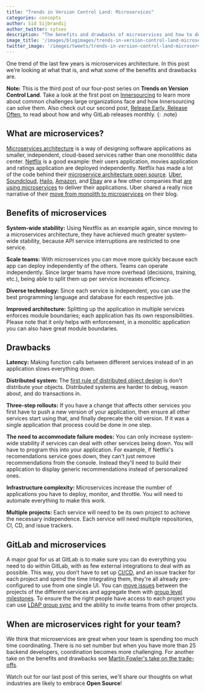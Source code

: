 ```yaml
---
title: "Trends in Version Control Land: Microservices"
categories: concepts
author: Sid Sijbrandij
author_twitter: sytses
description: "The benefits and drawbacks of microservices and how to decide if it is right for your team."
image_title: '/images/blogimages/trends-in-version-control-land-microservices-cover.jpg'
twitter_image: '/images/tweets/trends-in-version-control-land-microservices.png'
---
```


One trend of the last few years is microservices architecture. In this post we’re
looking at what that is, and what some of the benefits and drawbacks are.

**Note:** This is the third post of our four-post series on **Trends on Version Control Land**. Take a look at the first post on [Innersourcing][post-1] to learn more about common challenges large organizations face and how Innersourcing can solve them. Also check out our second post, [Release Early, Release Often][post-2], to read about how and why GitLab releases monthly.
{: .note}

<!-- more -->

## What are microservices?

[Microservices architecture][micro-arch] is a way of designing software applications as smaller, independent,
cloud-based services rather than one monolithic data center. [Netflix][netflix-micro] is a good example: their
users application, movies application and ratings application are deployed independently.
Netflix has made a lot of the code behind their [microservice architecture open source][netflix-oss]. [Uber][uber-eng], [Soundcloud][soundcloud-micro], [Hailo][hailo-micro], [Amazon][amazon-micro], and [Ebay][ebay-micro]
are a few other companies that [are using microservices][companies-micro] to deliver their applications. Uber shared
a really nice narrative of their [move from monolith to microservices][uber-blog] on their blog.

## Benefits of microservices

**System-wide stability:** Using Nextflix as an example again, since moving to a microservices architecture, they have achieved much greater system-wide stability,
because API service interruptions are restricted to one service.

**Scale teams:** With microservices you can move more quickly because each app can
deploy independently of the others. Teams can operate independently. Since larger teams have more overhead (decisions, training, etc.), being able to split them up per service increases efficiency.

**Diverse technology:** Since each service is independent, you can use the best programming language and database for each respective job.

**Improved architecture:** Splitting up the application in multiple services enforces module boundaries; each application has its own responsibilities. Please note that it only helps with enforcement, in a monolitic application you can also have great module boundaries.

## Drawbacks

**Latency:** Making function calls between different services instead of in an application slows everything down.

**Distributed system:** The [first rule of distributed object design](http://martinfowler.com/bliki/FirstLaw.html) is don't distribute your objects. Distributed systems are harder to debug, reason about, and do transactions in.

**Three-step rollouts:** If you have a change that affects other services you first have to push a new version of your application, then ensure all other services start using that, and finally deprecate the old version. If it was a single application that process could be done in one step.

**The need to accommodate failure modes:** You can only increase system-wide stability if services can deal with other services being down. You will have to program this into your application. For example, if Netflix's recomendations service goes down, they can't just remove recommendations from the console. Instead they'll need to build their application to display generic recommendations instead of personalized ones.

**Infrastructure complexity:** Microservices increase the number of applications you have to deploy, monitor, and throttle. You will need to automate everything to make this work.

**Multiple projects:** Each service will need to be its own project to achieve the necessary independence. Each service will need multiple repositories, CI, CD, and issue trackers.

## GitLab and microservices

A major goal for us at GitLab is to make sure you can do everything you need to do within GitLab, with as few external integrations to deal
with as possible. This way, you don’t have to set up [CI/CD](https://about.gitlab.com/features/gitlab-ci/), and an issue tracker for each project and spend the time integrating them, they're all already pre-configured to use from one single UI.
You can [move issues](https://about.gitlab.com/2016/04/20/feature-highlight-move-issues/) between the projects of the different services and aggregate them with [group level milestones](http://docs.gitlab.com/ee/workflow/milestones.html).
To ensure the the right people have access to each project you can use [LDAP group sync](https://about.gitlab.com/2014/07/10/feature-highlight-ldap-sync/) and the ability to invite teams from other projects.

## When are microservices right for your team?

We think that microservices are great when your team is spending too much time coordinating.
There is no set number but when you have more than 25 backend developers, coordination becomes more challenging.
For another take on the benefits and drawbacks see [Martin Fowler's take on the trade-offs](http://martinfowler.com/articles/microservice-trade-offs.html).

Watch out for our last post of this series,  we'll share our thoughts on what industries are likely to embrace **Open Source**!

<!-- identifiers -->

[post-1]: https://about.gitlab.com/2016/07/07/trends-version-control-innersourcing/
[post-2]: https://about.gitlab.com/2016/07/21/release-early-release-often/

[amazon-micro]: http://thenewstack.io/led-amazon-microservices-architecture/
[companies-micro]: http://microservices.io/articles/whoisusingmicroservices.html
[ebay-micro]: http://highscalability.com/blog/2015/12/1/deep-lessons-from-google-and-ebay-on-building-ecosystems-of.html
[hailo-micro]: https://sudo.hailoapp.com/services/2015/03/09/journey-into-a-microservice-world-part-2/
[micro-arch]: http://martinfowler.com/articles/microservices.html#MicroservicesAndSoa
[netflix-micro]: http://techblog.netflix.com/2015/02/a-microscope-on-microservices.html
[netflix-oss]: https://netflix.github.io/
[soundcloud-micro]: https://developers.soundcloud.com/blog/building-products-at-soundcloud-part-1-dealing-with-the-monolith
[uber-blog]: https://eng.uber.com/building-tincup/
[uber-eng]: https://eng.uber.com/soa/

<!--
cover image: http://hubblesite.org/newscenter/archive/releases/2016/28/image/a/format/xlarge_web/layout/thumb/
copyright - public domain: http://hubblesite.org/about_us/copyright.php
-->
